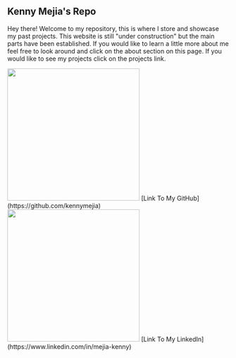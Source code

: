 ## Kenny Mejia's Repo

Hey there! Welcome to my repository, this is where I store and showcase my past projects.
This website is still "under construction" but the main parts have been established.
If you would like to learn a little more about me feel free to look around and click on the
about section on this page. If you would like to see my projects click on the projects link.

<img src="https://miro.medium.com/max/700/0*9f5uMrKMjLbzEf7q.png" width="300">  
[Link To My GitHub](https://github.com/kennymejia)  
<img src="https://external-content.duckduckgo.com/iu/?u=https%3A%2F%2Flogos-world.net%2Fwp-content%2Fuploads%2F2020%2F04%2FLinkedin-Logo-2011-2019.png&f=1&nofb=1&ipt=71459663769534d76975f8287a3c07e18ac0a5ffda78afc04ff5aa1cdd11cbba&ipo=images" width="300">  
[Link To My LinkedIn](https://www.linkedin.com/in/mejia-kenny)
